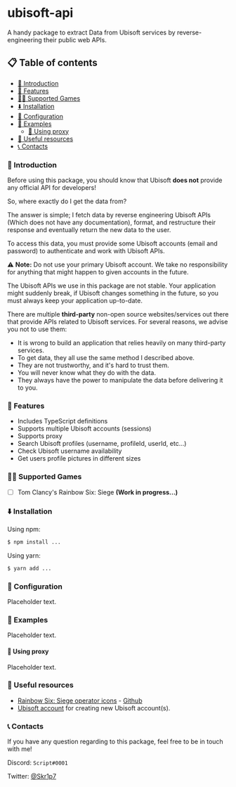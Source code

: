 # ubisoft-api
A handy package to extract Data from Ubisoft services by reverse-engineering their public web APIs.

## 📋 Table of contents
- [📝 Introduction](#-introduction)
- [🚀 Features](#-features)
- [💪🏻 Supported Games](#-supported-games)
- [⬇️ Installation](#️-installation)
- [🔧 Configuration](#-configuration)
- [📖 Examples](#-examples)
    - [🔁 Using proxy](#-using-proxy)
- [🔗 Useful resources](#-useful-resources)
- [📞 Contacts](#-contacts)

### 📝 Introduction
Before using this package, you should know that Ubisoft **does not** provide any official API for developers!

So, where exactly do I get the data from?

The answer is simple; I fetch data by reverse engineering Ubisoft APIs (Which does not have any documentation), format, and restructure their response and eventually return the new data to the user.

To access this data, you must provide some Ubisoft accounts (email and password) to authenticate and work with Ubisoft APIs.

⚠️ **Note:**
Do not use your primary Ubisoft account. We take no responsibility for anything that might happen to given accounts in the future.

The Ubisoft APIs we use in this package are not stable. Your application might suddenly break, if Ubisoft changes something in the future, so you must always keep your application up-to-date.

There are multiple **third-party** non-open source websites/services out there that provide APIs related to Ubisoft services. For several reasons, we advise you not to use them:
- It is wrong to build an application that relies heavily on many third-party services.
- To get data, they all use the same method I described above.
- They are not trustworthy, and it's hard to trust them.
- You will never know what they do with the data.
- They always have the power to manipulate the data before delivering it to you.


### 🚀 Features
- Includes TypeScript definitions
- Supports multiple Ubisoft accounts (sessions)
- Supports proxy
- Search Ubisoft profiles (username, profileId, userId, etc...)
- Check Ubisoft username availability
- Get users profile pictures in different sizes


### 💪🏻 Supported Games
- [ ] Tom Clancy's Rainbow Six: Siege **(Work in progress...)**


### ⬇️ Installation
Using npm:
```bash
$ npm install ...
```

Using yarn:
```bash
$ yarn add ...
```

### 🔧 Configuration
Placeholder text.


### 📖 Examples
Placeholder text.


#### 🔁 Using proxy
Placeholder text.


### 🔗 Useful resources
- [Rainbow Six: Siege operator icons](https://r6operators.marcopixel.eu/) - [Github](https://github.com/marcopixel/r6operators)
- [Ubisoft account](https://account.ubisoft.com/) for creating new Ubisoft account(s).


### 📞 Contacts
If you have any question regarding to this package, feel free to be in touch with me!

Discord: `Script#0001`

Twitter: [@Skr1p7](https://twitter.com/intent/user?screen_name=Skr1p7)